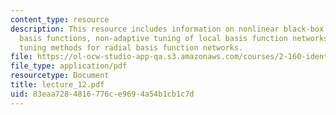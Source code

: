 ```yaml
---
content_type: resource
description: This resource includes information on nonlinear black-box models, local
  basis functions, non-adaptive tuning of local basis function networks, and adaptive
  tuning methods for radial basis function networks.
file: https://ol-ocw-studio-app-qa.s3.amazonaws.com/courses/2-160-identification-estimation-and-learning-spring-2006/83eaa7284816776ce9694a54b1cb1c7d_lecture_12.pdf
file_type: application/pdf
resourcetype: Document
title: lecture_12.pdf
uid: 83eaa728-4816-776c-e969-4a54b1cb1c7d
---
```

